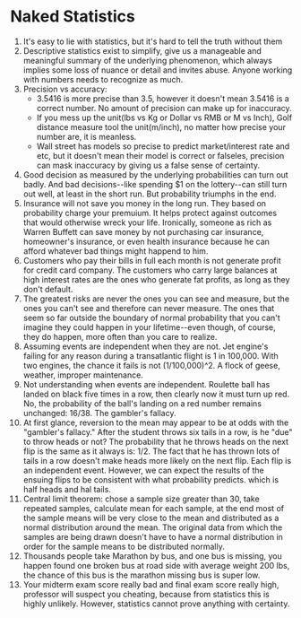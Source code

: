 # Naked Statistics 

1. It's easy to lie with statistics, but it's hard to tell the truth without them
2. Descriptive statistics exist to simplify, give us a manageable and meaningful summary of the underlying phenomenon, which always implies some loss of nuance or detail and invites abuse. Anyone working with numbers needs to recognize as much.
3. Precision vs accuracy:
    - 3.5416 is more precise than 3.5, however it doesn't mean 3.5416 is a correct number. No amount of precision can make up for inaccuracy. 
    - If you mess up the unit(lbs vs Kg or Dollar vs RMB or M vs Inch), Golf distance measure tool the unit(m/inch), no matter how precise your number are, it is meanless. 
    - Wall street has models so precise to predict market/interest rate and etc, but it doesn't mean their model is correct or falseles, precision can mask inaccuracy by giving us a false sense of certainty.
4. Good decision as measured by the underlying probabilities can turn out badly. And bad decisions--like spending $1 on the lottery--can still turn out well, at least in the short run. But probability triumphs in the end. 
5. Insurance will not save you money in the long run. They based on probability charge your premuium. It helps protect against outcomes that would otherwise wreck your life. Ironically, someone as rich as Warren Buffett can save money by not purchasing car insurance, homeowner's insurance, or even health insurance because he can afford whatever bad things might happend to him. 
6. Customers who pay their bills in full each month is not generate profit for credit card company. The customers who carry large balances at high interest rates are the ones who generate fat profits, as long as they don't default.
7. The greatest risks are never the ones you can see and measure, but the ones you can't see and therefore can never measure. The ones that seem so far outside the boundary of normal probability that you can't imagine they could happen in your lifetime--even though, of course, they do happen, more often than you care to realize. 
8. Assuming events are independent when they are not. Jet engine's failing for any reason during a transatlantic flight is 1 in 100,000. With two engines, the chance it fails is not (1/100,000)^2. A flock of geese, weather, improper maintenance. 
9. Not understanding when events are independent. Roulette ball has landed on black five times in a row, then clearly now it must turn up red. No, the probability of the ball's landing on a red number remains unchanged: 16/38. The gambler's fallacy. 
10. At first glance, reversion to the mean may appear to be at odds with the "gambler's fallacy." After the student throws six tails in a row, is he "due" to throw heads or not? The probability that he throws heads on the next flip is the same as it always is: 1/2. The fact that he has thrown lots of tails in a row doesn't make heads more likely on the next flip. Each flip is an independent event. However, we can expect the results of the ensuing flips to be consistent with what probability predicts. which is half heads and hal tails.
11. Central limit theorem: chose a sample size greater than 30, take repeated samples, calculate mean for each sample, at the end most of the sample means will be very close to the mean and distributed as a normal distribution around the mean. The original data from which the samples are being drawn doesn't have to have a normal distribution in order for the sample means to be distributed normally. 
12. Thousands people take Marathon by bus, and one bus is missing, you happen found one broken bus at road side with average weight 200 lbs, the chance of this bus is the marathon missing bus is super low. 
13. Your midterm exam score really bad and final exam score really high, professor will suspect you cheating, because from statistics this is highly unlikely. However, statistics cannot prove anything with certainty. 
